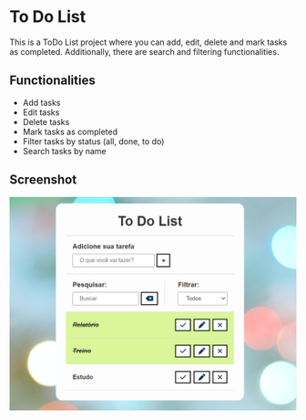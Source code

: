 # To Do List
<p>This is a ToDo List project where you can add, edit, delete and mark tasks as completed. Additionally, there are search and filtering functionalities.</p>

## Functionalities

- Add tasks
- Edit tasks
- Delete tasks
- Mark tasks as completed
- Filter tasks by status (all, done, to do)
- Search tasks by name

## Screenshot

![Captura de Tela 1](img/screencap.png)